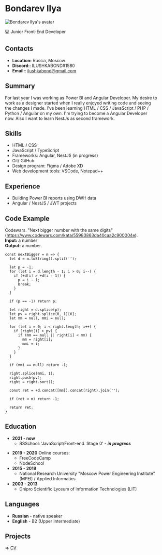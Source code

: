 # Bondarev Ilya

<img src="https://avatars.githubusercontent.com/u/1894258" alt="Bondarev Ilya's avatar">

💻 Junior Front-End Developer

## Contacts

- **Location:** Russia, Moscow
- **Discord:**: ILUSHKABOND#1580
- **Email:**: ilushkabond@gmail.com

## Summary

For last year I was working as Power BI and Angular Developer. My desire to work as a designer started when I really enjoyed writing code and seeing the changes I made. I've been learning HTML / CSS / JavaScript / PHP / Python / Angular on my own. I'm trying to become a Angular Developer now. Also I want to learn NestJs as second framework.

## Skills

- HTML / CSS
- JavaScript / TypeScript
- Frameworks: Angular, NestJS (in progress)
- Git/ GitHub
- Design program: Figma / Adobe XD
- Web development tools: VSCode, Notepad++

## Experience

- Building Power BI reports using DWH data
- Angular / NestJS / JWT projects

## Code Example

Codewars. "Next bigger number with the same digits" (https://www.codewars.com/kata/55983863da40caa2c900004e).<br>
**Input:** a number<br>
**Output:** a number.

```
const nextBigger = n => {
  let d = n.toString().split('');
  
  let p = -1;
  for (let i = d.length - 1; i > 0; i--) {
    if (+d[i] > +d[i - 1]) {
      p = i - 1;
      break;
    }
  }

  if (p == -1) return p;
  
  let right = d.splice(p);
  let pv = right.splice(0, 1)[0];
  let mm = null, mmi = null;
  
  for (let i = 0; i < right.length; i++) {
    if (right[i] > pv) {
      if (mm == null || right[i] < mm) {
        mm = right[i];
        mmi = i;
      }
    }
  }
  
  if (mmi == null) return -1;
  
  right.splice(mmi, 1);
  right.push(pv);
  right = right.sort();
  
  const ret = +d.concat([mm]).concat(right).join('');
  
  if (ret < n) return -1;
  
  return ret;
}
```

## Education

- **2021 - now**
  - RSSchool: 'JavaScript/Front-end. Stage 0' - **_in progress_**
* **2019 - 2020** Online courses:
  - FreeCodeCamp
  - NodeSchool
* **2015 - 2019**
  - National Research University "Moscow Power Engineering Institute" (MPEI) / Applied Informatics
* **2003 - 2013**
  - Dnipro Scientific Lyceum of Information Technologies (LIT)

## Languages

- **Russian** - native speaker
- **English** - B2 (Upper Intermediate)

## Projects

=> [CV](https://ilushkabond.github.io/rsschool-cv/cv)<br>